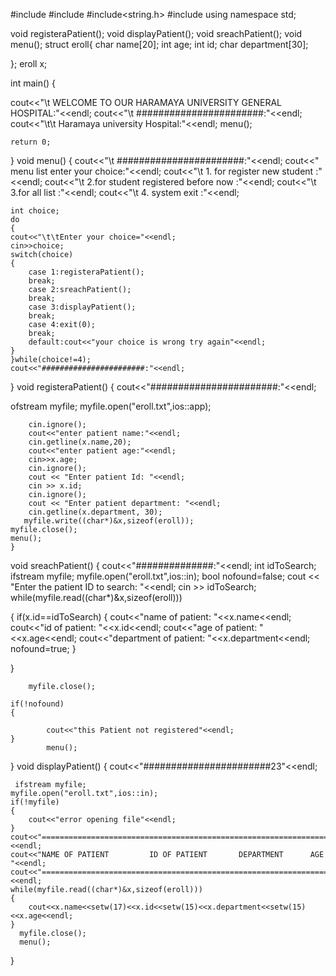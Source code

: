 #include<iostream>
#include<fstream>
#include<string.h>
#include<iomanip>
using namespace std;

void registeraPatient();
void displayPatient();
void sreachPatient();
void menu();
struct eroll{
    char name[20];
    int age;
    int id;
    char department[30];

};
eroll x;


int main()
{


cout<<"\t WELCOME TO OUR HARAMAYA UNIVERSITY GENERAL HOSPITAL:"<<endl;
cout<<"\t #######################:"<<endl;
cout<<"\t\t Haramaya university  Hospital:"<<endl;
    menu();


    return 0;

}
void menu()
{
    cout<<"\t #######################:"<<endl;
    cout<<" menu list enter your choice:"<<endl;
    cout<<"\t 1. for register new student :"<<endl;
    cout<<"\t 2.for student registered before now :"<<endl;
    cout<<"\t 3.for all list :"<<endl;
    cout<<"\t 4. system exit  :"<<endl;

    int choice;
    do
    {
    cout<<"\t\tEnter your choice="<<endl;
    cin>>choice;
    switch(choice)
    {
        case 1:registeraPatient();
        break;
        case 2:sreachPatient();
        break;
        case 3:displayPatient();
        break;
        case 4:exit(0);
        break;
        default:cout<<"your choice is wrong try again"<<endl;
    }
    }while(choice!=4);
    cout<<"#######################:"<<endl;

}
void registeraPatient()
{
    cout<<"#######################:"<<endl;

   ofstream myfile;
    myfile.open("eroll.txt",ios::app);

        cin.ignore();
        cout<<"enter patient name:"<<endl;
        cin.getline(x.name,20);
        cout<<"enter patient age:"<<endl;
        cin>>x.age;
        cin.ignore();
        cout << "Enter patient Id: "<<endl;
        cin >> x.id;
        cin.ignore();
        cout << "Enter patient department: "<<endl;
        cin.getline(x.department, 30);
       myfile.write((char*)&x,sizeof(eroll));
    myfile.close();
    menu();
    }
  void sreachPatient()
  {
      cout<<"##############:"<<endl;
      int idToSearch;
      ifstream myfile;
    myfile.open("eroll.txt",ios::in);
    bool nofound=false;
    cout << "Enter the patient ID to search: "<<endl;
    cin >> idToSearch;
while(myfile.read((char*)&x,sizeof(eroll)))

   {
       if(x.id==idToSearch)
       {
           cout<<"name of patient: "<<x.name<<endl;
           cout<<"id of patient: "<<x.id<<endl;
           cout<<"age of patient: "<<x.age<<endl;
           cout<<"department of patient: "<<x.department<<endl;
           nofound=true;
       }

   }

        myfile.close();

    if(!nofound)
    {

            cout<<"this Patient not registered"<<endl;
    }
            menu();

  }
void displayPatient()
{
    cout<<"#######################23"<<endl;


     ifstream myfile;
    myfile.open("eroll.txt",ios::in);
    if(!myfile)
    {
        cout<<"error opening file"<<endl;
    }
    cout<<"================================================================="<<endl;
    cout<<"NAME OF PATIENT         ID OF PATIENT       DEPARTMENT      AGE  "<<endl;
    cout<<"================================================================="<<endl;
    while(myfile.read((char*)&x,sizeof(eroll)))
    {
        cout<<x.name<<setw(17)<<x.id<<setw(15)<<x.department<<setw(15)<<x.age<<endl;
    }
      myfile.close();
      menu();
}
